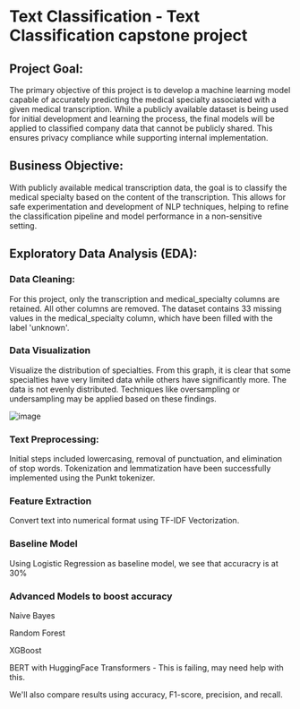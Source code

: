 # Text Classification - Text Classification capstone project

## Project Goal:

The primary objective of this project is to develop a machine learning model capable of accurately predicting the medical specialty associated with a given medical transcription. While a publicly available dataset is being used for initial development and learning the process, the final models will be applied to classified company data that cannot be publicly shared. This ensures privacy compliance while supporting internal implementation. 

## Business Objective:

With publicly available medical transcription data, the goal is to classify the medical specialty based on the content of the transcription. This allows for safe experimentation and development of NLP techniques, helping to refine the classification pipeline and model performance in a non-sensitive setting.

## Exploratory Data Analysis (EDA):





### Data Cleaning:
For this project, only the transcription and medical_specialty columns are retained. All other columns are removed. The dataset contains 33 missing values in the medical_specialty column, which have been filled with the label 'unknown'.

### Data Visualization

Visualize the distribution of specialties. From this graph, it is clear that some specialties have very limited data while others have significantly more. The data is not evenly distributed. Techniques like oversampling or undersampling may be applied based on these findings.

![image](https://github.com/user-attachments/assets/a706adf0-48e3-4341-90cd-f37ef5814762)

### Text Preprocessing:
Initial steps included lowercasing, removal of punctuation, and elimination of stop words. Tokenization and lemmatization have been successfully implemented using the Punkt tokenizer.

### Feature Extraction
Convert text into numerical format using TF-IDF Vectorization.

### Baseline Model
Using Logistic Regression as baseline model, we see that accuracry is at 30%

### Advanced Models to boost accuracy

Naive Bayes

Random Forest

XGBoost

BERT with HuggingFace Transformers -  This is failing, may need help with this. 

We'll also compare results using accuracy, F1-score, precision, and recall.
